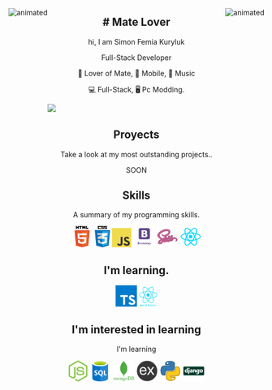 <p>
  <img align="left" src="https://media4.giphy.com/media/KzF5RL2nH3zKCJV1wR/giphy.gif?cid=790b7611f0807735047063f4c585d1adebf401f22ce9e975&rid=giphy.gif&ct=s" alt="animated" height="250px" />
  <img align="right" src="https://media4.giphy.com/media/KzF5RL2nH3zKCJV1wR/giphy.gif?cid=790b7611f0807735047063f4c585d1adebf401f22ce9e975&rid=giphy.gif&ct=s" alt="animated" height="250px" />
  <h2 align="center"># Mate Lover</h2>
</p>
<p align="center">hi, I am Simon Femia Kuryluk</p>
<p align="center">Full-Stack Developer</p> 
  

<p align="center">🧉 Lover of Mate, 📱 Mobile, 🎵 Music  </p>
<p align="center">💻 Full-Stack, 🖥️ Pc Modding. </p>

![](https://komarev.com/ghpvc/?username=KurylukDev&color=green)



<h2 align="center">Proyects</h2>
<p align="center">Take a look at my most outstanding projects..</p>
<p align="center">SOON</p>

<h2 align="center">Skills</h2>
<p align="center">A summary of my programming skills.</p>

<p align="center">
  <img src='https://github.com/KurylukDev/KurylukDev/blob/main/skills/html.png' height='42px'/>
  <img src='https://github.com/KurylukDev/KurylukDev/blob/main/skills/css.png' height='42px'>
  <img src='https://github.com/KurylukDev/KurylukDev/blob/main/skills/javascript.jpg' height='38px'>
  <img src='https://github.com/KurylukDev/KurylukDev/blob/main/skills/boostrap.png' height='42px'>
  <img src='https://github.com/KurylukDev/KurylukDev/blob/main/skills/sass.png' height='42px'>
  <img src='https://github.com/KurylukDev/KurylukDev/blob/main/skills/react.png' height='42px'>
</p>

<h2 align="center">I'm learning.</h2>

<p align="center">
    <img src='https://github.com/KurylukDev/KurylukDev/blob/main/skills/typescript.png' height='42px'>
  <img src='https://github.com/KurylukDev/KurylukDev/blob/main/skills/react-native-logo.png' height='42px'/>
</p>

<h2 align="center">I'm interested in learning</h2>
<p align="center">I'm learning</p>

<p align="center">
  <img src='https://github.com/KurylukDev/KurylukDev/blob/main/skills/nodejs.png' height='42px'>
  <img src='https://github.com/KurylukDev/KurylukDev/blob/main/skills/sql.png' height='42px'>
  <img src='https://github.com/KurylukDev/KurylukDev/blob/main/skills/mongo.png' height='42px'>
  <img src='https://github.com/KurylukDev/KurylukDev/blob/main/skills/express.png' height='42px'>
  <img src='https://github.com/KurylukDev/KurylukDev/blob/main/skills/python.png' height='42px'>
  <img src='https://github.com/KurylukDev/KurylukDev/blob/main/skills/django.webp' height='42px'>
</p>


